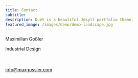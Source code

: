 ```yaml
---
title: Contact
subtitle: 
description: Duet is a beautiful Jekyll portfolio theme.
featured_image: /images/demo/demo-landscape.jpg
---
```


<!-- {% include contact-form.html %} -->
Maximilian Goßler

Industrial Design<br/>
<br/>
<br/>

<a onClick="javascript:window.open('mailto:info@maxgossler.com', 'Mail');event.preventDefault()" href="/contact" target="_top">info@maxgossler.com</a>
